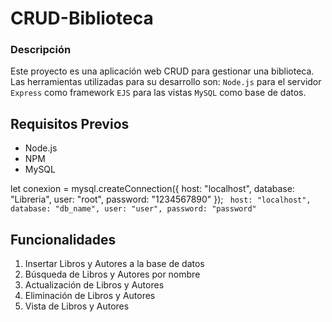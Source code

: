 # CRUD-Biblioteca
### Descripción
Este proyecto es una aplicación web CRUD para gestionar una biblioteca.
Las herramientas utilizadas para su desarrollo son:
`Node.js` para el servidor
`Express` como framework
`EJS` para las vistas
`MySQL` como base de datos.

## Requisitos Previos
- Node.js 
- NPM 
- MySQL 

let conexion = mysql.createConnection({
    host: "localhost",
    database: "Libreria",
    user: "root",
    password: "1234567890"
});
     ``` 
    host: "localhost",
    database: "db_name",
    user: "user",
    password: "password"
    ```

## Funcionalidades
1. Insertar Libros y Autores a la base de datos
2. Búsqueda de Libros y Autores por nombre
3. Actualización de Libros y Autores
4. Eliminación de Libros y Autores
5. Vista de Libros y Autores
